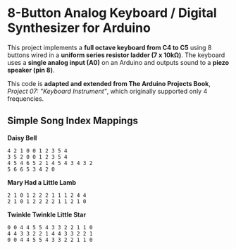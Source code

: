 # 8-Button Analog Keyboard / Digital Synthesizer for Arduino 

This project implements a **full octave keyboard from C4 to C5** using 8 buttons wired in a **uniform series resistor ladder (7 x 10kΩ)**. The keyboard uses a **single analog input (A0)** on an Arduino and outputs sound to a **piezo speaker (pin 8)**.

This code is **adapted and extended from The Arduino Projects Book**, *Project 07: "Keyboard Instrument"*, which originally supported only 4 frequencies.

## Simple Song Index Mappings

**Daisy Bell**
```
4 2 1 0 0 1 2 3 5 4
3 5 2 0 0 1 2 3 5 4
4 5 4 6 5 2 1 4 5 4 3 4 3 2
5 6 6 5 3 4 2 0
```

**Mary Had a Little Lamb**
```
2 1 0 1 2 2 2 1 1 1 2 4 4
2 1 0 1 2 2 2 2 1 1 2 1 0
```

**Twinkle Twinkle Little Star**
```
0 0 4 4 5 5 4 3 3 2 2 1 1 0
4 4 3 3 2 2 1 4 4 3 3 2 2 1
0 0 4 4 5 5 4 3 3 2 2 1 1 0
```

